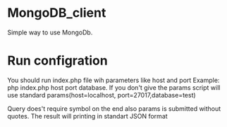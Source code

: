 # MongoDB_client
Simple way to use MongoDb.

# Run configration
You should run index.php file wih parameters like host and port
Example: php index.php host port database.
If you don't give the params script will use standard params(host=localhost, port=27017,database=test)

Query does't require symbol on the end also params  is submitted without quotes.
The result will printing in standart JSON format
